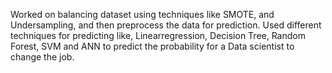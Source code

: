 Worked on balancing dataset using techniques like SMOTE, and Undersampling, and
then preprocess the data for prediction. Used different techniques for predicting like,
Linearregression, Decision Tree, Random Forest, SVM and ANN to predict the
probability for a Data scientist to change the job.
